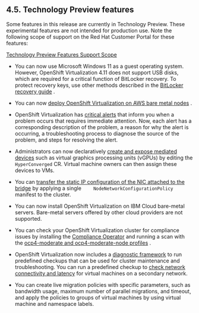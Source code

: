 ## 4.5. Technology Preview features




Some features in this release are currently in Technology Preview. These experimental features are not intended for production use. Note the following scope of support on the Red Hat Customer Portal for these features:

 [Technology Preview Features Support Scope](https://access.redhat.com/support/offerings/techpreview) 

- You can now use Microsoft Windows 11 as a guest operating system. However, OpenShift Virtualization 4.11 does not support USB disks, which are required for a critical function of BitLocker recovery. To protect recovery keys, use other methods described in the [BitLocker recovery guide](https://learn.microsoft.com/en-us/windows/security/information-protection/bitlocker/bitlocker-recovery-guide-plan) .
- You can now [deploy OpenShift Virtualization on AWS bare metal nodes](https://access.redhat.com/articles/6409731) .
- OpenShift Virtualization has [critical alerts](https://access.redhat.com/documentation/en-us/openshift_container_platform/4.11/html-single/virtualization/#virt-virtualization-alerts) that inform you when a problem occurs that requires immediate attention. Now, each alert has a corresponding description of the problem, a reason for why the alert is occurring, a troubleshooting process to diagnose the source of the problem, and steps for resolving the alert.
- Administrators can now declaratively [create and expose mediated devices](https://access.redhat.com/documentation/en-us/openshift_container_platform/4.11/html-single/virtualization/#virt-configuring-mediated-devices) such as virtual graphics processing units (vGPUs) by editing the `    HyperConverged` CR. Virtual machine owners can then assign these devices to VMs.


- You can [transfer the static IP configuration of the NIC attached to the bridge](https://access.redhat.com/documentation/en-us/openshift_container_platform/4.11/html-single/networking/#capturing-nic-static-ip_k8s-nmstate-updating-node-network-config) by applying a single `    NodeNetworkConfigurationPolicy` manifest to the cluster.


- You can now install OpenShift Virtualization on IBM Cloud bare-metal servers. Bare-metal servers offered by other cloud providers are not supported.


- You can check your OpenShift Virtualization cluster for compliance issues by installing the [Compliance Operator](https://access.redhat.com/documentation/en-us/openshift_container_platform/4.11/html-single/security_and_compliance/#understanding-compliance) and running a scan with the [ocp4-moderate and ocp4-moderate-node profiles](https://access.redhat.com/documentation/en-us/openshift_container_platform/4.11/html-single/security_and_compliance/#compliance-operator-supported-profiles) .


- OpenShift Virtualization now includes a [diagnostic framework](https://access.redhat.com/documentation/en-us/openshift_container_platform/4.11/html-single/virtualization/#virt-running-cluster-checkups) to run predefined checkups that can be used for cluster maintenance and troubleshooting. You can run a predefined checkup to [check network connectivity and latency](https://access.redhat.com/documentation/en-us/openshift_container_platform/4.11/html-single/virtualization/#virt-measuring-latency-vm-secondary-network_virt-running-cluster-checkups) for virtual machines on a secondary network.


- You can create live migration policies with specific parameters, such as bandwidth usage, maximum number of parallel migrations, and timeout, and apply the policies to groups of virtual machines by using virtual machine and namespace labels.


